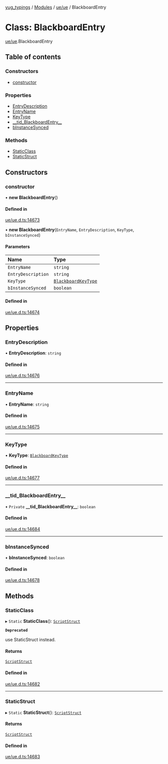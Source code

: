 [yug_typings](../README.md) / [Modules](../modules.md) / [ue/ue](../modules/ue_ue.md) / BlackboardEntry

# Class: BlackboardEntry

[ue/ue](../modules/ue_ue.md).BlackboardEntry

## Table of contents

### Constructors

- [constructor](ue_ue.BlackboardEntry.md#constructor)

### Properties

- [EntryDescription](ue_ue.BlackboardEntry.md#entrydescription)
- [EntryName](ue_ue.BlackboardEntry.md#entryname)
- [KeyType](ue_ue.BlackboardEntry.md#keytype)
- [\_\_tid\_BlackboardEntry\_\_](ue_ue.BlackboardEntry.md#__tid_blackboardentry__)
- [bInstanceSynced](ue_ue.BlackboardEntry.md#binstancesynced)

### Methods

- [StaticClass](ue_ue.BlackboardEntry.md#staticclass)
- [StaticStruct](ue_ue.BlackboardEntry.md#staticstruct)

## Constructors

### constructor

• **new BlackboardEntry**()

#### Defined in

[ue/ue.d.ts:14673](https://github.com/YugMetaverse/yug_typings/blob/b7d9b19/ue/ue.d.ts#L14673)

• **new BlackboardEntry**(`EntryName`, `EntryDescription`, `KeyType`, `bInstanceSynced`)

#### Parameters

| Name | Type |
| :------ | :------ |
| `EntryName` | `string` |
| `EntryDescription` | `string` |
| `KeyType` | [`BlackboardKeyType`](ue_ue.BlackboardKeyType.md) |
| `bInstanceSynced` | `boolean` |

#### Defined in

[ue/ue.d.ts:14674](https://github.com/YugMetaverse/yug_typings/blob/b7d9b19/ue/ue.d.ts#L14674)

## Properties

### EntryDescription

• **EntryDescription**: `string`

#### Defined in

[ue/ue.d.ts:14676](https://github.com/YugMetaverse/yug_typings/blob/b7d9b19/ue/ue.d.ts#L14676)

___

### EntryName

• **EntryName**: `string`

#### Defined in

[ue/ue.d.ts:14675](https://github.com/YugMetaverse/yug_typings/blob/b7d9b19/ue/ue.d.ts#L14675)

___

### KeyType

• **KeyType**: [`BlackboardKeyType`](ue_ue.BlackboardKeyType.md)

#### Defined in

[ue/ue.d.ts:14677](https://github.com/YugMetaverse/yug_typings/blob/b7d9b19/ue/ue.d.ts#L14677)

___

### \_\_tid\_BlackboardEntry\_\_

• `Private` **\_\_tid\_BlackboardEntry\_\_**: `boolean`

#### Defined in

[ue/ue.d.ts:14684](https://github.com/YugMetaverse/yug_typings/blob/b7d9b19/ue/ue.d.ts#L14684)

___

### bInstanceSynced

• **bInstanceSynced**: `boolean`

#### Defined in

[ue/ue.d.ts:14678](https://github.com/YugMetaverse/yug_typings/blob/b7d9b19/ue/ue.d.ts#L14678)

## Methods

### StaticClass

▸ `Static` **StaticClass**(): [`ScriptStruct`](ue_ue.ScriptStruct.md)

**`Deprecated`**

use StaticStruct instead.

#### Returns

[`ScriptStruct`](ue_ue.ScriptStruct.md)

#### Defined in

[ue/ue.d.ts:14682](https://github.com/YugMetaverse/yug_typings/blob/b7d9b19/ue/ue.d.ts#L14682)

___

### StaticStruct

▸ `Static` **StaticStruct**(): [`ScriptStruct`](ue_ue.ScriptStruct.md)

#### Returns

[`ScriptStruct`](ue_ue.ScriptStruct.md)

#### Defined in

[ue/ue.d.ts:14683](https://github.com/YugMetaverse/yug_typings/blob/b7d9b19/ue/ue.d.ts#L14683)
